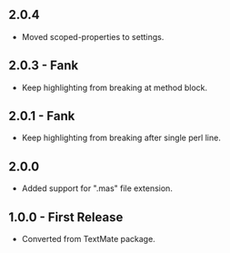 ## 2.0.4
* Moved scoped-properties to settings.

## 2.0.3 - Fank
* Keep highlighting from breaking at method block.

## 2.0.1 - Fank
* Keep highlighting from breaking after single perl line.

## 2.0.0
* Added support for ".mas" file extension.

## 1.0.0 - First Release
* Converted from TextMate package.
